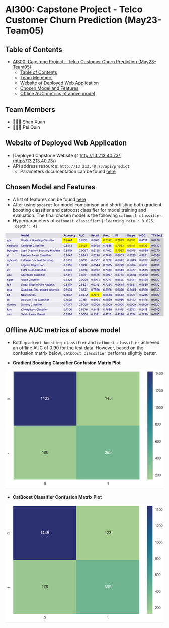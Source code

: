 # AI300: Capstone Project - Telco Customer Churn Prediction (May23-Team05)

## Table of Contents
- [AI300: Capstone Project - Telco Customer Churn Prediction (May23-Team05)](#ai300-capstone-project---telco-customer-churn-prediction-may23-team05)
  - [Table of Contents](#table-of-contents)
  - [Team Members](#team-members)
  - [Website of Deployed Web Application](#website-of-deployed-web-application)
  - [Chosen Model and Features](#chosen-model-and-features)
  - [Offline AUC metrics of above model](#offline-auc-metrics-of-above-model)

## Team Members
- 👩🏻‍💼 Shan Xuan
- 👩🏻‍💼 Pei Quin

## Website of Deployed Web Application 
- [Deployed Capstone Website @ http://13.213.40.73/](http://13.213.40.73/)
- API address resource: `http://13.213.40.73/api/predict` 
  - Parameters documentation can be found [here](http://13.213.40.73/doc#apicall)

## Chosen Model and Features
- A list of features can be found [here](http://13.213.40.73/doc#inputfeatures)
- After using `pycaret` for model comparison and shortlisting both gradient boosting classifier and catboost classifier for model training and evaluation. The final chosen model is the following `catboost classifier`. 
- Hyperparameters of `catboost classifier`: `{'learning_rate': 0.025, 'depth': 4}`

![Pycaret Model Comparison](img/pycaret_modelcomparison.png)

## Offline AUC metrics of above model
- Both `gradient boosting classifier` and `catboost classifier` achieved an offline AUC of 0.90 for the test data. However, based on the confusion matrix below, `catboost classifier` performs slightly better. 

- **Gradient Boosting Classifier Confusion Matrix Plot**

![Gradient Boosting Classifier Confusion Matrix](img/gradboost_classifier_cm.png)

- **CatBoost Classifier Confusion Matrix Plot**

![CatBoost Classifer Confusion Matrix](img/catboost_classifer_cm.png)